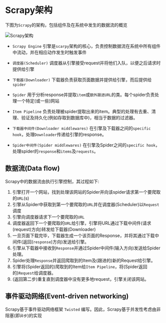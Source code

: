 # Scrapy架构

下图为`Scrapy`的架构，包括组件及在系统中发生的数据流的概览

![Scrapy架构](http://scrapy-chs.readthedocs.io/zh_CN/stable/_images/scrapy_architecture.png)

* `Scrapy Engine` 引擎是`scarpy`架构的核心，负责控制数据流在系统中所有组件中流动，并在相应动作发生时触发事件

* `调度器(Scheduler)` 调度器从引擎接受request并将他们入队，以便之后请求时提供给引擎

* `下载器(Downloader)` 下载器负责获取页面数据并提供给引擎，而后提供给`spider`

* `Spider` 用于分析response并提取`item`或`额外跟进URL`的类。每个spider负责处理一个特定(或一些)网站

* `Item Pipeline` 负责处理被spider提取出来的item。典型的处理有去重、清理、验证及持久化(例如存取到数据库中)，相当于数据的过滤器。

* `下载器中间件(Downloader middlewares)` 在引擎及下载器之间的`specific hook`，处理`Downloader`传递给引擎的response。

* `Spider中间件(Spider middlewares)` 在引擎及Spider之间的`specific hook`，处理spider的`response`和`items`及`requests`。

## 数据流(Data flow)

Scrapy中的数据流由执行引擎控制，其过程如下:

1. 引擎打开一个网站，找到处理该网站的Spider并向该spider请求第一个要爬取的`URL`(s)
2. 引擎从Spider中获取到第一个要爬取的`URL`并在调度器(Scheduler)以`Request`调度
3. 引擎向调度器请求下一个要爬取的`URL`
4. 调度器返回下一个要爬取的`URL`给引擎，引擎将URL通过下载中间件(请求(request)方向)转发给下载器(Downloader)
5. 一旦页面下载完毕，下载器生成一个该页面的Response，并将其通过下载中间件(返回(`response`)方向)发送给引擎。
6. 引擎从下载器中接收到`Response`并通过Spider中间件(输入方向)发送给Spider处理。
7. Spider处理`Response`并返回爬取到的Item及(跟进的)新的Request给引擎。
8. 引擎将(Spider返回的)爬取到的Item给`Item Pipeline`，将(Spider返回的)`Request`给调度器。
9. (返回第二步)重复直到调度器中没有更多地request，引擎关闭该网站。

## 事件驱动网络(Event-driven networking)

Scrapy基于事件驱动网络框架 `Twisted` 编写。因此，Scrapy基于并发性考虑由非阻塞(即`异步`)的实现
